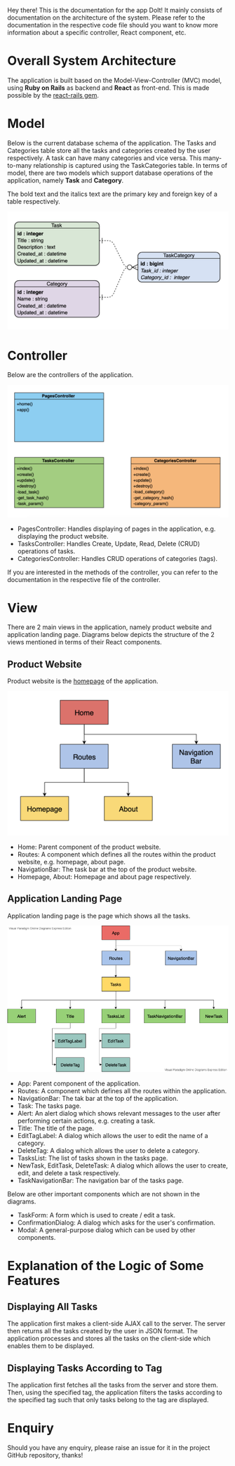 Hey there! This is the documentation for the app DoIt! It mainly consists of documentation on the architecture of the
system. Please refer to the documentation in the respective code file should you want to know more information about
a specific controller, React component, etc.


# Overall System Architecture
The application is built based on the Model-View-Controller (MVC) model, using **Ruby on Rails** as backend and
**React** as front-end. This is made possible by the [react-rails gem](https://github.com/reactjs/react-rails).


# Model
Below is the current database schema of the application. The Tasks and Categories table store all the tasks and
categories created by the user respectively. A task can have many categories and vice versa. This many-to-many
relationship is captured using the TaskCategories table. In terms of model, there are two models which support database
operations of the application, namely **Task** and **Category**.

The bold text and the italics text are the primary key and foreign key of a table respectively.

![schema](images/schema.png)


# Controller
Below are the controllers of the application.

![schema](images/controllers.png)

* PagesController: Handles displaying of pages in the application, e.g. displaying the product website.
* TasksController: Handles Create, Update, Read, Delete (CRUD) operations of tasks. 
* CategoriesController: Handles CRUD operations of categories (tags).

If you are interested in the methods of the controller, you can refer to the documentation in the respective file of
the controller.


# View
There are 2 main views in the application, namely product website and application landing page. Diagrams below depicts
the structure of the 2 views mentioned in terms of their React components.

## Product Website
Product website is the [homepage](https://do-it-by-chris.herokuapp.com) of the application.

![homepage](images/homepage.png)

* Home: Parent component of the product website.
* Routes: A component which defines all the routes within the product website, e.g. homepage, about page.
* NavigationBar: The task bar at the top of the product website.
* Homepage, About: Homepage and about page respectively.

## Application Landing Page
Application landing page is the page which shows all the tasks.

![app](images/app.png)

* App: Parent component of the application.
* Routes: A component which defines all the routes within the application.
* NavigationBar: The tak bar at the top of the application.
* Task: The tasks page.
* Alert: An alert dialog which shows relevant messages to the user after performing certain actions, e.g. creating
a task.
* Title: The title of the page.
* EditTagLabel: A dialog which allows the user to edit the name of a category.
* DeleteTag: A dialog which allows the user to delete a category. 
* TasksList: The list of tasks shown in the tasks page.
* NewTask, EditTask, DeleteTask: A dialog which allows the user to create, edit, and delete a task respectively.
* TaskNavigationBar: The navigation bar of the tasks page.

Below are other important components which are not shown in the diagrams.
* TaskForm: A form which is used to create / edit a task.
* ConfirmationDialog: A dialog which asks for the user's confirmation.
* Modal: A general-purpose dialog which can be used by other components.


# Explanation of the Logic of Some Features
## Displaying All Tasks
The application first makes a client-side AJAX call to the server. The server then returns all the tasks created
by the user in JSON format. The application processes and stores all the tasks on the client-side which enables them
to be displayed.

## Displaying Tasks According to Tag
The application first fetches all the tasks from the server and store them. Then, using the specified tag, the
application filters the tasks according to the specified tag such that only tasks belong to the tag are displayed.


# Enquiry
Should you have any enquiry, please raise an issue for it in the project GitHub repository, thanks!